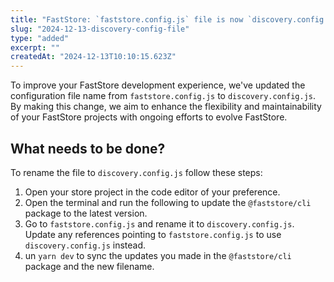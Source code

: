 ```yaml
---
title: "FastStore: `faststore.config.js` file is now `discovery.config.js`"
slug: "2024-12-13-discovery-config-file"
type: "added"
excerpt: ""
createdAt: "2024-12-13T10:10:15.623Z"
---
```


To improve your FastStore development experience, we've updated the configuration file name from `faststore.config.js` to `discovery.config.js`. By making this change, we aim to enhance the flexibility and maintainability of your FastStore projects with ongoing efforts to evolve FastStore.

## What needs to be done?

To rename the file to `discovery.config.js` follow these steps:

1. Open your store project in the code editor of your preference.
2. Open the terminal and run the following to update the `@faststore/cli` package to the latest version.
3. Go to `faststore.config.js` and rename it to `discovery.config.js`.
Update any references pointing to `faststore.config.js` to use `discovery.config.js` instead.
4. un `yarn dev` to sync the updates you made in the `@faststore/cli` package and the new filename.
